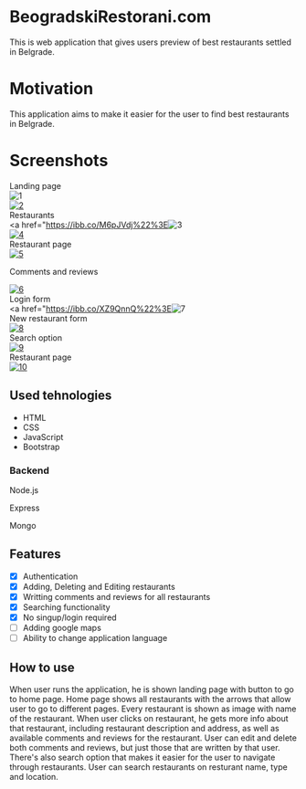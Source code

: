 # BeogradskiRestorani.com

<p>
This is web application that gives users preview of best restaurants settled in Belgrade.
</p>

# Motivation

<p>This application aims to make it easier for the user to find best restaurants in Belgrade.
</p>

# Screenshots

Landing page<br>
<img src="https://i.ibb.co/ry5hPCB/1.png" alt="1" border="0">
<br>
<a href="https://ibb.co/5MmWMnQ%22%3E"><img src="https://i.ibb.co/j6mv6WC/2.png" alt="2" border="0"></a>
<br>
Restaurants<br>
<a href="https://ibb.co/M6pJVdj%22%3E<img src="https://i.ibb.co/jRGjMtx/3.png" alt="3" border="0"></a>
<br>
<a href="https://ibb.co/h7P8T1M%22%3E"><img src="https://i.ibb.co/Vj7BkpN/4.png" alt="4" border="0"></a>
<br>
Restaurant page
<br>
<a href="https://ibb.co/yqyKdpK%22%3E"><img src="https://i.ibb.co/sqwcbCc/5.png" alt="5" border="0"></a>
<br>

Comments and reviews<br>

<a href="https://ibb.co/Ycsrg9m%22%3E"><img src="https://i.ibb.co/K2v1nZd/6.png" alt="6" border="0"></a>
<br>
Login form
<br>
<a href="https://ibb.co/XZ9QnnQ%22%3E<img src="https://i.ibb.co/SX2jkkj/7.png" alt="7" border="0"></a>
<br>
New restaurant form
<br>
<a href="https://ibb.co/3fqcKDd%22%3E"><img src="https://i.ibb.co/mvw4pLT/8.png" alt="8" border="0"></a>
<br>
Search option
<br>
<a href="https://ibb.co/BPbpqc4%22%3E"><img src="https://i.ibb.co/pPc7JbW/9.png" alt="9" border="0"></a>
<br>
Restaurant page<br>
<a href="https://ibb.co/VHcMs3z%22%3E"><img src="https://i.ibb.co/vs6LSDT/10.png" alt="10" border="0"></a>
## Used tehnologies


<ul>
  <li>HTML</li>
  <li>CSS</li>
  <li>JavaScript</li>
  <li>Bootstrap</li>
</ul>
<h3>Backend</h3>
<p>Node.js</p>
<p>Express</p>
<p>Mongo</p>

## Features

- [x] Authentication
- [x] Adding, Deleting and Editing restaurants
- [x] Writting comments and reviews for all restaurants
- [x] Searching functionality
- [x] No singup/login required
- [ ] Adding google maps
- [ ] Ability to change application language

## How to use
<p>When user runs the application, he is shown landing page with button to go to home page. Home page shows all restaurants with the arrows that allow user to go to different pages. Every restaurant is shown as image with name of the restaurant. When user clicks on restaurant, he gets more info about that restaurant, including restaurant description and address, as well as available comments and reviews for the restaurant. User can edit and delete both comments and reviews, but just those that are written by that user. There's also search option that makes it easier for the user to navigate through restaurants. User can search restaurants on resturant name, type and location.</p>
